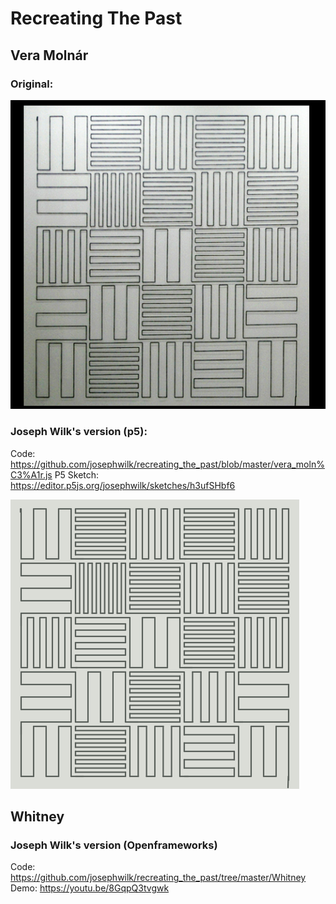 # Recreating The Past

## Vera Molnár

### Original:

![](https://raw.githubusercontent.com/josephwilk/recreating_the_past/master/.images/vera_original.png)

### Joseph Wilk's version (p5):

Code: https://github.com/josephwilk/recreating_the_past/blob/master/vera_moln%C3%A1r.js
P5 Sketch: https://editor.p5js.org/josephwilk/sketches/h3ufSHbf6

![](https://raw.githubusercontent.com/josephwilk/recreating_the_past/master/.images/vera_josephwilk.png)

## Whitney

### Joseph Wilk's version (Openframeworks)

Code: https://github.com/josephwilk/recreating_the_past/tree/master/Whitney
Demo: https://youtu.be/8GqpQ3tvgwk
